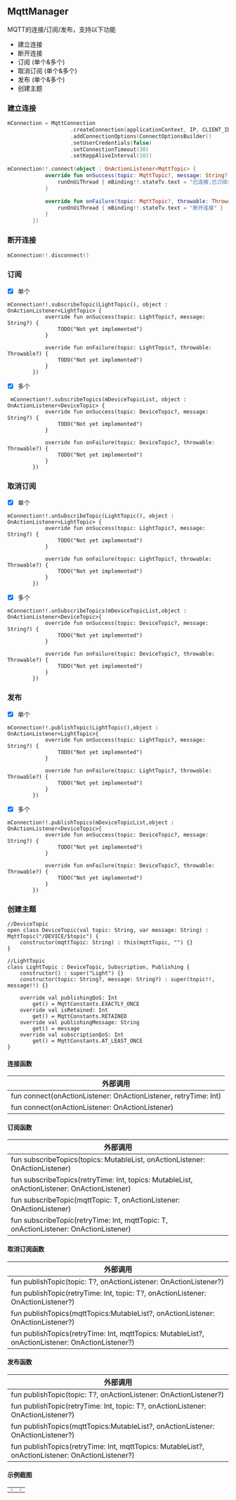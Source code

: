 ## MqttManager

MQTT的连接/订阅/发布，支持以下功能

 *	建立连接
 *	断开连接
 *	订阅 (单个&多个)
 *	取消订阅 (单个&多个)
 *	发布 (单个&多个)
 *	创建主题

### 建立连接

```kotlin
mConnection = MqttConnection
                    .createConnection(applicationContext, IP, CLIENT_ID)
                    .addConnectionOptions(ConnectOptionsBuilder()
                    .setUserCredentials(false)
                    .setConnectionTimeout(30)
                    .setKeppAliveInterval(10))
                    
mConnection!!.connect(object : OnActionListener<MqttTopic> {
            override fun onSuccess(topic: MqttTopic?, message: String?) {
                runOnUiThread { mBinding!!.stateTv.text = "已连接,已订阅${mDeviceTopicList.size}种主题" }
            }

            override fun onFailure(topic: MqttTopic?, throwable: Throwable?) {
                runOnUiThread { mBinding!!.stateTv.text = "断开连接" }
            }
        })
```

### 断开连接

```kotlin
mConnection!!.disconnect()
```

### 订阅

- [x] 单个

```
mConnection!!.subscribeTopic(LightTopic(), object : OnActionListener<LightTopic> {
            override fun onSuccess(topic: LightTopic?, message: String?) {
                TODO("Not yet implemented")
            }

            override fun onFailure(topic: LightTopic?, throwable: Throwable?) {
                TODO("Not yet implemented")
            }
        })
```

- [x] 多个

```
 mConnection!!.subscribeTopics(mDeviceTopicList, object : OnActionListener<DeviceTopic> {
            override fun onSuccess(topic: DeviceTopic?, message: String?) {
                TODO("Not yet implemented")
            }

            override fun onFailure(topic: DeviceTopic?, throwable: Throwable?) {
                TODO("Not yet implemented")
            }
        })
```

### 取消订阅

- [x] 单个
```
mConnection!!.unSubscribeTopic(LightTopic(), object : OnActionListener<LightTopic> {
            override fun onSuccess(topic: LightTopic?, message: String?) {
                TODO("Not yet implemented")
            }

            override fun onFailure(topic: LightTopic?, throwable: Throwable?) {
                TODO("Not yet implemented")
            }
        })
```

- [x] 多个
```
mConnection!!.unSubscribeTopics(mDeviceTopicList,object : OnActionListener<DeviceTopic>{
            override fun onSuccess(topic: DeviceTopic?, message: String?) {
                TODO("Not yet implemented")
            }

            override fun onFailure(topic: DeviceTopic?, throwable: Throwable?) {
                TODO("Not yet implemented")
            }
        })
```

### 发布

- [x] 单个
```
mConnection!!.publishTopic(LightTopic(),object : OnActionListener<LightTopic>{
            override fun onSuccess(topic: LightTopic?, message: String?) {
                TODO("Not yet implemented")
            }

            override fun onFailure(topic: LightTopic?, throwable: Throwable?) {
                TODO("Not yet implemented")
            }
        })
```

- [x] 多个
```
mConnection!!.publishTopics(mDeviceTopicList,object : OnActionListener<DeviceTopic>{
            override fun onSuccess(topic: DeviceTopic?, message: String?) {
                TODO("Not yet implemented")
            }

            override fun onFailure(topic: DeviceTopic?, throwable: Throwable?) {
                TODO("Not yet implemented")
            }
        })
```

### 创建主题

```
//DeviceTopic
open class DeviceTopic(val topic: String, var message: String) : MqttTopic("/DEVICE/$topic") {
    constructor(mqttTopic: String) : this(mqttTopic, "") {}
}

//LightTopic
class LightTopic : DeviceTopic, Subscription, Publishing {
    constructor() : super("Light") {}
    constructor(topic: String?, message: String?) : super(topic!!, message!!) {}

    override val publishingQoS: Int
        get() = MqttConstants.EXACTLY_ONCE
    override val isRetained: Int
        get() = MqttConstants.RETAINED
    override val publishingMessage: String
        get() = message
    override val subscriptionQoS: Int
        get() = MqttConstants.AT_LEAST_ONCE
}

```



#### 连接函数

| 外部调用                                                     |
| ------------------------------------------------------------ |
| fun connect(onActionListener: OnActionListener<MqttTopic>, retryTime: Int) |
| fun connect(onActionListener: OnActionListener<MqttTopic>)   |

#### 订阅函数

| 外部调用                                                     |
| ------------------------------------------------------------ |
| fun <T : MqttTopic> subscribeTopics(topics: MutableList<T>, onActionListener: OnActionListener<T>) |
| fun <T : MqttTopic> subscribeTopics(retryTime: Int, topics: MutableList<T>, onActionListener: OnActionListener<T>) |
| fun <T : MqttTopic> subscribeTopic(mqttTopic: T, onActionListener: OnActionListener<T>) |
| fun <T : MqttTopic> subscribeTopic(retryTime: Int, mqttTopic: T, onActionListener: OnActionListener<T>) |


#### 取消订阅函数

| 外部调用                                                     |
| ------------------------------------------------------------ |
| fun <T : MqttTopic> publishTopic(topic: T?, onActionListener: OnActionListener<T>?) |
| fun <T : MqttTopic> publishTopic(retryTime: Int, topic: T?, onActionListener: OnActionListener<T>?) |
| fun <T : MqttTopic> publishTopics(mqttTopics:MutableList<T>?, onActionListener: OnActionListener<T>?) |
| fun <T : MqttTopic> publishTopics(retryTime: Int, mqttTopics: MutableList<T>?, onActionListener: OnActionListener<T>?) |

#### 发布函数

| 外部调用                                                     |
| ------------------------------------------------------------ |
| fun <T : MqttTopic> publishTopic(topic: T?, onActionListener: OnActionListener<T>?) |
| fun <T : MqttTopic> publishTopic(retryTime: Int, topic: T?, onActionListener: OnActionListener<T>?) |
| fun <T : MqttTopic> publishTopics(mqttTopics:MutableList<T>?, onActionListener: OnActionListener<T>?) |
| fun <T : MqttTopic> publishTopics(retryTime: Int, mqttTopics: MutableList<T>?, onActionListener: OnActionListener<T>?) |

#### 示例截图

|                                                              |                                                              |
| ------------------------------------------------------------ | ------------------------------------------------------------ |
| <img src="https://github.com/goodfree/MqttManager/20200917173858.jpg" style="zoom:25%;" /> | <img src="https://github.com/goodfree/MqttManager/20200917173913.jpg" style="zoom:25%;" /> |

